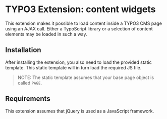 # TYPO3 Extension: content widgets

This extension makes it possible to load content inside a TYPO3 CMS page using an AJAX call.
Either a TypoScript library or a selection of content elements may be loaded in such a way.

## Installation

After installing the extension, you also need to load the provided static template.
This static template will in turn load the required JS file.

> NOTE: The static template assumes that your base page object is called `PAGE`.

## Requirements

This extension assumes that jQuery is used as a JavaScript framework.
